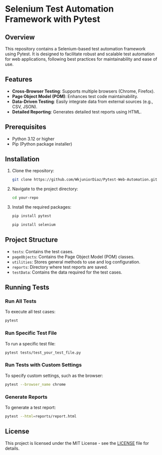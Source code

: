 # Selenium Test Automation Framework with Pytest

## Overview
This repository contains a Selenium-based test automation framework using Pytest. It is designed to facilitate robust and scalable test automation for web applications, following best practices for maintainability and ease of use.

## Features
- **Cross-Browser Testing**: Supports multiple browsers (Chrome, Firefox).
- **Page Object Model (POM)**: Enhances test code maintainability.
- **Data-Driven Testing**: Easily integrate data from external sources (e.g., CSV, JSON).
- **Detailed Reporting**: Generates detailed test reports using HTML.

## Prerequisites
- Python 3.12 or higher
- Pip (Python package installer)

## Installation
1. Clone the repository:
   ```bash
   git clone https://github.com/WkjuniorDiaz/Pytest-Web-Automation.git
   ```
2. Navigate to the project directory:
   ```bash
   cd your-repo
   ```
3. Install the required packages:
   ```bash
   pip install pytest
   ```
   ```bash
   pip install selenium
   ```

## Project Structure
- `tests`: Contains the test cases.
- `pageObjects`: Contains the Page Object Model (POM) classes.
- `utilities`: Stores general methods to use and log configuration.
- `reports`: Directory where test reports are saved.
- `testData`: Contains the data required for the test cases.

## Running Tests
### Run All Tests
To execute all test cases:
```bash
pytest
```

### Run Specific Test File
To run a specific test file:
```bash
pytest tests/test_your_test_file.py
```

### Run Tests with Custom Settings
To specify custom settings, such as the browser:
```bash
pytest --browser_name chrome
```

### Generate Reports
To generate a test report:
```bash
pytest --html=reports/report.html
```

## License
This project is licensed under the MIT License - see the [LICENSE](LICENSE) file for details.
